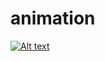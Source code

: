 # animation

[![Alt text](https://drive.google.com/drive/u/0/my-drive.jpg)](https://drive.google.com/drive/u/0/my-drive)
